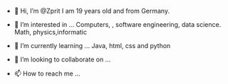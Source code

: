 - 👋 Hi, I’m @Zprit
I am 19 years old and from Germany.

- 👀 I’m interested in ...
Computers, , software engineering, data science.
Math, physics,informatic
- 🌱 I’m currently learning ...
Java, html, css and python
- 💞️ I’m looking to collaborate on ...
- 📫 How to reach me ...

<!---
Zprit/Zprit is a ✨ special ✨ repository because its `README.md` (this file) appears on your GitHub profile.
You can click the Preview link to take a look at your changes.
--->
